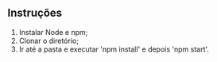 Instruções
----------

1. Instalar Node e npm;
2. Clonar o diretório;
3. Ir até a pasta e executar 'npm install' e depois 'npm start'.